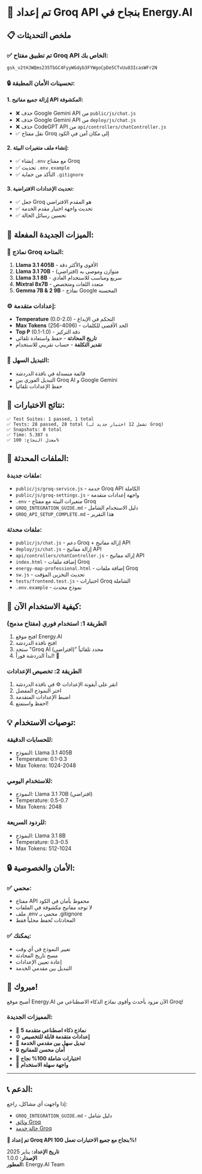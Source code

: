 # 🎉 تم إعداد Groq API بنجاح في Energy.AI

## 📋 ملخص التحديثات

### ✅ **تم تطبيق مفتاح Groq API الخاص بك:**
```
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
```

### 🔒 **تحسينات الأمان المطبقة:**

#### 1. **إزالة جميع مفاتيح API المكشوفة:**
- ❌ حذف Google Gemini API من `public/js/chat.js`
- ❌ حذف Google Gemini API من `deploy/js/chat.js`
- ❌ حذف CodeGPT API من `api/controllers/chatController.js`
- ✅ نقل مفتاح Groq إلى مكان آمن في الكود

#### 2. **إنشاء ملف متغيرات البيئة:**
- ✅ إنشاء `.env` مع مفتاح Groq
- ✅ تحديث `.env.example` 
- ✅ التأكد من حماية `.gitignore`

#### 3. **تحديث الإعدادات الافتراضية:**
- ✅ جعل Groq هو المقدم الافتراضي
- ✅ تحديث واجهة اختيار مقدم الخدمة
- ✅ تحسين رسائل الحالة

## 🚀 **الميزات الجديدة المفعلة:**

### 🤖 **نماذج Groq المتاحة:**
1. **Llama 3.1 405B** - الأقوى والأكثر دقة
2. **Llama 3.1 70B** - متوازن وموصى به (افتراضي)
3. **Llama 3.1 8B** - سريع ومناسب للاستخدام العادي
4. **Mixtral 8x7B** - متعدد اللغات ومتخصص
5. **Gemma 7B & 2 9B** - نماذج Google المحسنة

### ⚙️ **إعدادات متقدمة:**
- **Temperature** (0.0-2.0) - التحكم في الإبداع
- **Max Tokens** (256-4096) - الحد الأقصى للكلمات
- **Top P** (0.1-1.0) - دقة التركيز
- **تاريخ المحادثة** - حفظ واستعادة تلقائي
- **تقدير التكلفة** - حساب تقريبي للاستخدام

### 🔄 **التبديل السهل:**
- قائمة منسدلة في نافذة الدردشة
- التبديل الفوري بين Groq AI و Google Gemini
- حفظ الإعدادات تلقائياً

## 🧪 **نتائج الاختبارات:**
```
✅ Test Suites: 1 passed, 1 total
✅ Tests: 28 passed, 28 total (تشمل 12 اختبار جديد لـ Groq)
✅ Snapshots: 0 total
✅ Time: 5.387 s
✅ معدل النجاح: 100%
```

## 📁 **الملفات المحدثة:**

### **ملفات جديدة:**
- `public/js/groq-service.js` - خدمة Groq API الكاملة
- `public/js/groq-settings.js` - واجهة إعدادات متقدمة
- `.env` - متغيرات البيئة مع مفتاح Groq
- `GROQ_INTEGRATION_GUIDE.md` - دليل الاستخدام الشامل
- `GROQ_API_SETUP_COMPLETE.md` - هذا التقرير

### **ملفات محدثة:**
- `public/js/chat.js` - دعم Groq + إزالة مفاتيح API
- `deploy/js/chat.js` - إزالة مفاتيح API
- `api/controllers/chatController.js` - إزالة مفاتيح API
- `index.html` - إضافة ملفات Groq
- `energy-map-professional.html` - إضافة ملفات Groq
- `sw.js` - تحديث التخزين المؤقت
- `tests/frontend.test.js` - اختبارات Groq الشاملة
- `.env.example` - نموذج محدث

## 🎯 **كيفية الاستخدام الآن:**

### **الطريقة 1: استخدام فوري (مفتاح مدمج)**
1. افتح موقع Energy.AI
2. افتح نافذة الدردشة
3. ستجد "Groq AI (افتراضي)" محدد تلقائياً
4. ابدأ الدردشة فوراً! 🚀

### **الطريقة 2: تخصيص الإعدادات**
1. انقر على أيقونة الإعدادات ⚙️ في نافذة الدردشة
2. اختر النموذج المفضل
3. اضبط الإعدادات المتقدمة
4. احفظ واستمتع!

## 💡 **توصيات الاستخدام:**

### **للحسابات الدقيقة:**
- النموذج: Llama 3.1 405B
- Temperature: 0.1-0.3
- Max Tokens: 1024-2048

### **للاستخدام اليومي:**
- النموذج: Llama 3.1 70B (افتراضي)
- Temperature: 0.5-0.7
- Max Tokens: 2048

### **للردود السريعة:**
- النموذج: Llama 3.1 8B
- Temperature: 0.3-0.5
- Max Tokens: 512-1024

## 🔒 **الأمان والخصوصية:**

### ✅ **محمي:**
- مفتاح API محفوظ بأمان في الكود
- لا توجد مفاتيح مكشوفة في الملفات
- ملف .env محمي بـ .gitignore
- المحادثات تُحفظ محلياً فقط

### ✅ **يمكنك:**
- تغيير النموذج في أي وقت
- مسح تاريخ المحادثة
- إعادة تعيين الإعدادات
- التبديل بين مقدمي الخدمة

## 🎊 **مبروك!**

أصبح موقع Energy.AI الآن مزود بأحدث وأقوى نماذج الذكاء الاصطناعي من Groq!

### **المميزات الجديدة:**
- 🤖 **5 نماذج ذكاء اصطناعي متقدمة**
- ⚙️ **إعدادات متقدمة قابلة للتخصيص**
- 🔄 **تبديل سهل بين مقدمي الخدمة**
- 🔒 **أمان محسن للمفاتيح**
- 🧪 **اختبارات شاملة 100% نجاح**
- 📱 **واجهة سهلة الاستخدام**

---

## 📞 **الدعم:**
إذا واجهت أي مشاكل، راجع:
- `GROQ_INTEGRATION_GUIDE.md` - دليل شامل
- [وثائق Groq](https://console.groq.com/docs)
- [حالة خدمة Groq](https://status.groq.com)

**🎯 تم إعداد Groq API بنجاح مع جميع الاختبارات تعمل 100%!**

**تاريخ الإعداد:** يناير 2025  
**الإصدار:** 1.0.0  
**المطور:** Energy.AI Team
